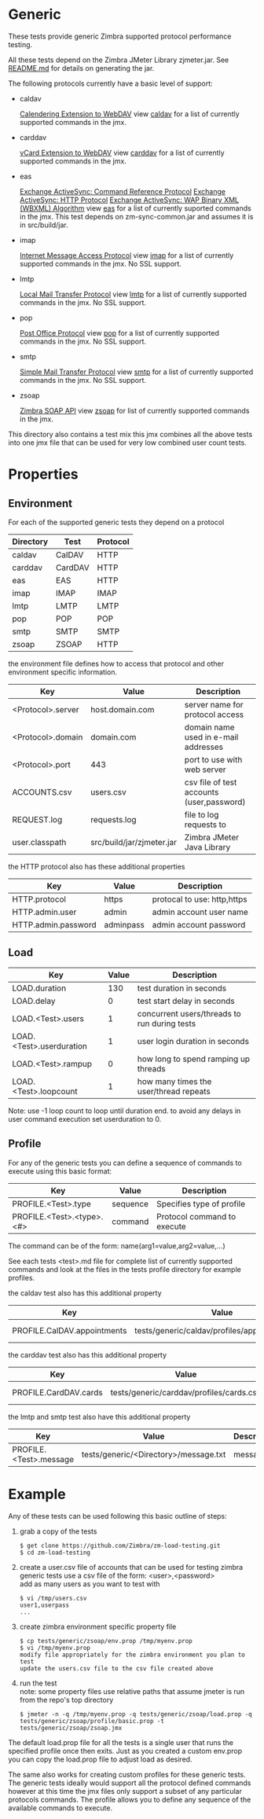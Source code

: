 # Generic

These tests provide generic Zimbra supported protocol performance testing.

All these tests depend on the Zimbra JMeter Library zjmeter.jar. See [README.md](../../src/README.md) for details on generating the jar.

The following protocols currently have a basic level of support:

* caldav
  
  [Calendering Extension to WebDAV](https://tools.ietf.org/html/rfc4791) view [caldav](caldav/caldav.md) for a list of currently supported commands in the jmx.
  
* carddav
  
  [vCard Extension to WebDAV](https://tools.ietf.org/html/rfc6352) view [carddav](carddav/carddav.md) for a list of currently supported commands in the jmx.

* eas

  [Exchange ActiveSync: Command Reference Protocol](https://msdn.microsoft.com/en-us/library/dd299441(v=exchg.80).aspx) [Exchange ActiveSync: HTTP Protocol](https://msdn.microsoft.com/en-us/library/dd299446(v=exchg.80).aspx) [Exchange ActiveSync: WAP Binary XML (WBXML) Algorithm](https://msdn.microsoft.com/en-us/library/dd299442(v=exchg.80).aspx) view [eas](eas/eas.md) for a list of currently suported commands in the jmx. This test depends on zm-sync-common.jar and assumes it is in src/build/jar.
  
* imap
  
  [Internet Message Access Protocol](https://tools.ietf.org/html/rfc3501) view [imap](imap/imap.md) for a list of currently supported commands in the jmx. No SSL support.
  
* lmtp
  
  [Local Mail Transfer Protocol](https://tools.ietf.org/html/rfc2033) view [lmtp](lmtp/lmtp.md) for a list of currently supported commands in the jmx. No SSL support.
  
* pop
  
  [Post Office Protocol](https://tools.ietf.org/html/rfc5321) view [pop](pop/pop.md) for a list of currently supported commands in the jmx. No SSL support.
  
* smtp
  
  [Simple Mail Transfer Protocol](https://tools.ietf.org/html/rfc5321) view [smtp](smtp/smtp.md) for a list of currently supported commands in the jmx. No SSL support.
  
* zsoap
  
  [Zimbra SOAP API](https://wiki.zimbra.com/wiki/SOAP_API_Reference_Material_Beginning_with_ZCS_8) view [zsoap](zsoap/zsoap.md) for list of currently supported commands in the jmx.

This directory also contains a test mix this jmx combines all the above tests into one jmx file that can be used for very low combined user count tests.

# Properties

## Environment

For each of the supported generic tests they depend on a protocol

|Directory|Test    |Protocol|
|---------|--------|--------|
|caldav   |CalDAV  |HTTP    |
|carddav  |CardDAV |HTTP    |
|eas      |EAS     |HTTP    |
|imap     |IMAP    |IMAP    |
|lmtp     |LMTP    |LMTP    |
|pop      |POP     |POP     |
|smtp     |SMTP    |SMTP    |
|zsoap    |ZSOAP   |HTTP    |

the environment file defines how to access that protocol and other environment specific information.

|Key                    |Value          |Description                         |
|-----------------------|---------------|------------------------------------|
|&lt;Protocol&gt;.server|host.domain.com|server name for protocol access     |
|&lt;Protocol&gt;.domain|domain.com     |domain name used in e-mail addresses|
|&lt;Protocol&gt;.port  |443            |port to use with web server         |
|ACCOUNTS.csv           |users.csv      |csv file of test accounts (user,password)|
|REQUEST.log            |requests.log             |file to log requests to   |
|user.classpath         |src/build/jar/zjmeter.jar|Zimbra JMeter Java Library|

the HTTP protocol also has these additional properties

|Key                |Value    |Description                |
|-------------------|---------|---------------------------|
|HTTP.protocol      |https    |protocal to use: http,https|
|HTTP.admin.user    |admin    |admin account user name    |
|HTTP.admin.password|adminpass|admin account password     |

## Load

|Key                           |Value|Description                                 |
|------------------------------|-----|--------------------------------------------|
|LOAD.duration                 |130  |test duration in seconds                    |
|LOAD.delay                    |0    |test start delay in seconds                 |
|LOAD.&lt;Test&gt;.users       |1    |concurrent users/threads to run during tests|
|LOAD.&lt;Test&gt;.userduration|1    |user login duration in seconds              |
|LOAD.&lt;Test&gt;.rampup      |0    |how long to spend ramping up threads        |
|LOAD.&lt;Test&gt;.loopcount   |1    |how many times the user/thread repeats      |

Note: use -1 loop count to loop until duration end. to avoid any delays in user command execution set userduration to 0.

## Profile

For any of the generic tests you can define a sequence of commands to execute using this basic format:


|Key                                  |Value|Description                             |
|-------------------------------------|-----|----------------------------------------|
|PROFILE.&lt;Test&gt;.type                  |sequence|Specifies type of profile  |
|PROFILE.&lt;Test&gt;.&lt;type&gt;.&lt;#&gt;|command |Protocol command to execute|

The command can be of the form: name(arg1=value,arg2=value,...)

See each tests &lt;test&gt;.md file for complete list of currently supported commands and look at the files in the tests profile directory for example profiles.

the caldav test also has this additional property

|Key             |Value                                |Description           |
|----------------|-------------------------------------|----------------------|
|PROFILE.CalDAV.appointments|tests/generic/caldav/profiles/appointments.csv|appoitnement templates|

the carddav test also has this additional property

|Key        |Value                          |Description   |
|-----------|-------------------------------|--------------|
|PROFILE.CardDAV.cards|tests/generic/carddav/profiles/cards.csv|card templates|

the lmtp and smtp test also have this additional property

|Key        |Value                          |Description   |
|-----------|-------------------------------|--------------|
|PROFILE.&lt;Test&gt;.message|tests/generic/&lt;Directory&gt;/message.txt|message|

# Example

Any of these tests can be used following this basic outline of steps:

1. grab a copy of the tests

   ```
   $ get clone https://github.com/Zimbra/zm-load-testing.git 
   $ cd zm-load-testing
   ```

2. create a user.csv file of accounts that can be used for testing zimbra  
   generic tests use a csv file of the form: &lt;user&gt;,&lt;password&gt;  
   add as many users as you want to test with

   ``` 
   $ vi /tmp/users.csv
   user1,userpass
   ...
   ```

3. create zimbra environment specific property file

   ```
   $ cp tests/generic/zsoap/env.prop /tmp/myenv.prop
   $ vi /tmp/myenv.prop
   modify file appropriately for the zimbra environment you plan to test
   update the users.csv file to the csv file created above
   ```

4. run the test  
   note: some property files use relative paths that assume jmeter is run from the repo's top directory

   ```
   $ jmeter -n -q /tmp/myenv.prop -q tests/generic/zsoap/load.prop -q tests/generic/zsoap/profile/basic.prop -t tests/generic/zsoap/zsoap.jmx
   ```

The default load.prop file for all the tests is a single user that runs the specified profile once then exits. Just as you created a custom env.prop you can copy the load.prop file to adjust load as desired.

The same also works for creating custom profiles for these generic tests. The generic tests ideally would support all the protocol defined commands however at this time the jmx files only support a subset of any particular protocols commands. The profile allows you to define any sequence of the available commands to execute.
